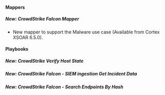 #### Mappers
##### New: CrowdStrike Falcon Mapper
- New mapper to support the Malware use case (Available from Cortex XSOAR 6.5.0).

#### Playbooks
##### New: CrowdStrike Verify Host State
##### New: CrowdStrike Falcon - SIEM ingestion Get Incident Data
##### New: CrowdStrike Falcon - Search Endpoints By Hash



